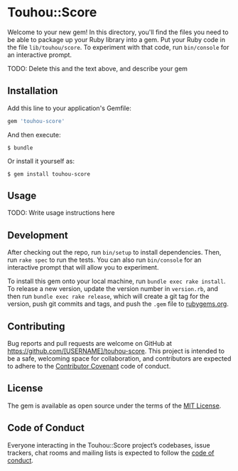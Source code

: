 # Touhou::Score

Welcome to your new gem! In this directory, you'll find the files you need to be able to package up your Ruby library into a gem. Put your Ruby code in the file `lib/touhou/score`. To experiment with that code, run `bin/console` for an interactive prompt.

TODO: Delete this and the text above, and describe your gem

## Installation

Add this line to your application's Gemfile:

```ruby
gem 'touhou-score'
```

And then execute:

    $ bundle

Or install it yourself as:

    $ gem install touhou-score

## Usage

TODO: Write usage instructions here

## Development

After checking out the repo, run `bin/setup` to install dependencies. Then, run `rake spec` to run the tests. You can also run `bin/console` for an interactive prompt that will allow you to experiment.

To install this gem onto your local machine, run `bundle exec rake install`. To release a new version, update the version number in `version.rb`, and then run `bundle exec rake release`, which will create a git tag for the version, push git commits and tags, and push the `.gem` file to [rubygems.org](https://rubygems.org).

## Contributing

Bug reports and pull requests are welcome on GitHub at https://github.com/[USERNAME]/touhou-score. This project is intended to be a safe, welcoming space for collaboration, and contributors are expected to adhere to the [Contributor Covenant](http://contributor-covenant.org) code of conduct.

## License

The gem is available as open source under the terms of the [MIT License](https://opensource.org/licenses/MIT).

## Code of Conduct

Everyone interacting in the Touhou::Score project’s codebases, issue trackers, chat rooms and mailing lists is expected to follow the [code of conduct](https://github.com/[USERNAME]/touhou-score/blob/master/CODE_OF_CONDUCT.md).
